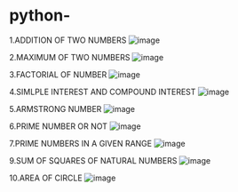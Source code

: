 # python-

1.ADDITION OF TWO NUMBERS
![image](https://github.com/user-attachments/assets/40e32702-f67d-4251-b45a-464b45ce53b3)

2.MAXIMUM OF TWO NUMBERS 
![image](https://github.com/user-attachments/assets/d9fe326b-80c0-4da3-8764-1d577d2885c2)

3.FACTORIAL OF NUMBER
![image](https://github.com/user-attachments/assets/2ea783b4-7a72-407a-b18b-41ea1894962d)

4.SIMLPLE INTEREST AND COMPOUND INTEREST
![image](https://github.com/user-attachments/assets/8dc5cd1d-be89-481e-b6b1-1aa8a4fa22b9)

5.ARMSTRONG NUMBER
![image](https://github.com/user-attachments/assets/1187d7e5-830c-40eb-8bda-6b78b046c723)

6.PRIME NUMBER OR NOT
![image](https://github.com/user-attachments/assets/3bfcccd4-b613-4fa5-9841-4fc7f70a4eaf)

7.PRIME NUMBERS IN A GIVEN RANGE
![image](https://github.com/user-attachments/assets/de2b75d8-37a3-46cc-a520-60fc9bc92f04)


9.SUM OF SQUARES OF NATURAL NUMBERS 
![image](https://github.com/user-attachments/assets/0c0148a3-3327-438a-978d-9d45ea209aaa)

10.AREA OF CIRCLE
![image](https://github.com/user-attachments/assets/10e57b20-1b64-44d8-a70d-1480993f4871)

